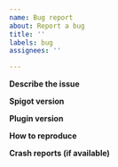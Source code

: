 ```yaml
---
name: Bug report
about: Report a bug
title: ''
labels: bug
assignees: ''

---
```


**Describe the issue**

**Spigot version**

**Plugin version**

**How to reproduce**

**Crash reports (if available)**

